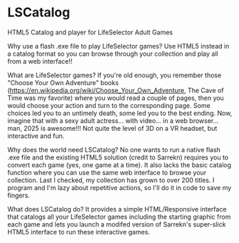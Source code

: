 # LSCatalog
HTML5 Catalog and player for LifeSelector Adult Games

Why use a flash .exe file to play LifeSelector games? Use HTML5 instead in a catalog format so you can browse through your collection and play all from a web interface!!

What are LifeSelector games?
If you're old enough, you remember those "Choose Your Own Adventure" books (https://en.wikipedia.org/wiki/Choose_Your_Own_Adventure, The Cave of Time was my favorite) where you would read a couple of pages, then you would choose your action and turn to the corresponding page. Some choices led you to an untimely death, some led you to the best ending. Now, imagine that with a sexy adult actress... with video... in a web browser... man, 2025 is awesome!!! Not quite the level of 3D on a VR headset, but interactive and fun.

Why does the world need LSCatalog?
No one wants to run a native flash .exe file and the existing HTML5 solution (credit to Sarrekn) requires you to convert each game (yes, one game at a time). It also lacks the basic catalog function where you can use the same web interface to browse your collection. Last I checked, my collection has grown to over 200 titles. I program and I'm lazy about repetitive actions, so I'll do it in code to save my fingers.

What does LSCatalog do?
It provides a simple HTML/Responsive interface that catalogs all your LifeSelector games including the starting graphic from each game and lets you launch a modifed version of Sarrekn's super-slick HTML5 interface to run these interactive games.
